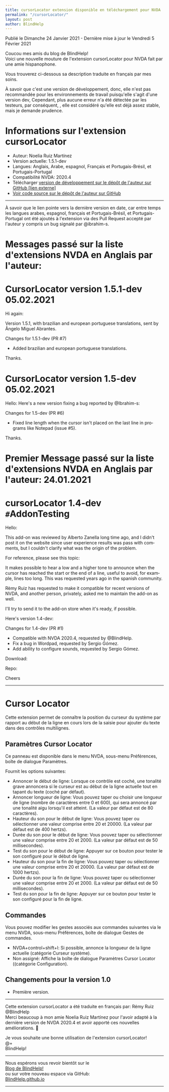 ```yaml
---
title: cursorLocator extension disponible en téléchargement pour NVDA
permalink: "/cursorLocator/"
layout: post
author: BlindHelp
---
```


<footer>Publié le Dimanche 24 Janvier 2021 - Dernière mise à jour le Vendredi 5 Février 2021</footer>


Coucou mes amis du blog de BlindHelp!    
Voici une nouvelle mouture de l'extension cursorLocator pour NVDA fait  par une amie hispanophone.    

Vous trouverez ci-dessous sa description traduite en français par mes soins.      

À savoir que c'est une version de développement, donc, elle n'est pas recommandée pour les environnements de travail puisqu'elle s'agit d'une version dev, Cependant, plus aucune erreur n'a été détectée par les testeurs, par conséquent, , elle est considéré qu'elle est déjà assez stable, mais je demande prudence.    

# Informations sur l'extension  cursorLocator #

* Auteur: <span lang="es">Noelia Ruiz Martínez</span>
* Version actuelle: 1.5.1-dev
* Langues: Anglais, Arabe, espagnol, Français et Portugais-Brésil,  et Portugais-Portugal
* Compatibilité NVDA: 2020.4
* Télécharger [version de développement sur le dépôt de l'auteur sur GitHub [lien externe]](https://github.com/nvdaes/cursorLocator/releases/download/1.5.1-dev/cursorLocator-1.5.1-dev.nvda-addon)
* [Voir code source sur le dépôt de l'auteur sur GitHub](https://github.com/nvdaes/cursorLocator)

---

À savoir que le lien pointe vers la dernière version en date, car entre temps les langues arabes, espagnol, français et Portugais-Brésil,  et Portugais-Portugal ont été ajoutés à l'extension via des Pull Request accepté par l'auteur y compris un bug signalé par @ibrahim-s.

# Messages passé sur la liste d'extensions NVDA en Anglais par l'auteur: #

# CursorLocator version 1.5.1-dev  05.02.2021 #

<span lang="en">Hi again:</span>

<span lang="en">Version 1.5.1, with brazilian and european portuguese translations, sent by Ângelo Miguel Abrantes.</span>

<span lang="en">Changes for 1.5.1-dev (PR #7)</span>

* <span lang="en">Added brazilian and european portuguese translations.</span>

<span lang="en">Thanks.</span>

# CursorLocator version 1.5-dev 05.02.2021 #

<span lang="en">Hello: Here's a new version fixing a bug reported by @Ibrahim-s:</span>

<span lang="en">Changes for 1.5-dev (PR #6)</span>

* <span lang="en">Fixed line length when the cursor isn't placed on the last line in programs like Notepad (issue #5).</span>

<span lang="en">Thanks.</span>

# Premier Message passé sur la liste d'extensions NVDA en Anglais par l'auteur:  24.01.2021 #

# cursorLocator 1.4-dev `#`AddonTesting #

<span lang="en">Hello:</span>

<span lang="en">This add-on was reviewed by Alberto Zanella long time ago, and I didn't post it on the website since user experience results was pass with comments, but I couldn't clarify what was the origin of the problem.</span>

<span lang="en">For reference, please see this topic:</span>

<span lang="en">
<https://nvda-addons.groups.io/g/nvda-addons/topic/6214846>
</span>

<span lang="en">It makes possible to hear a low and a higher tone to announce when the cursor has reached the start or the end of a line, useful to avoid, for example, lines too long. This was requested years ago in the spanish community.</span>

<span lang="en">Rèmy Ruiz has requested to make it compatible for recent versions of NVDA, and another person, privately,  asked me to maintain the add-on as well.</span>

<span lang="en">I'll try to send it to the add-on store when it's ready, if possible.</span>

<span lang="en">Here's version 1.4-dev:</span>

<span lang="en">Changes for 1.4-dev (PR #1)</span>

* <span lang="en">Compatible with NVDA 2020.4, requested by @BlindHelp.</span>
* <span lang="en">Fix a bug in Wordpad, requested by Sergio Gómez.</span>
* <span lang="en">Add ability to configure sounds, requested by Sergio Gómez.</span>

<span lang="en">Download:</span>

<span lang="en">
<https://github.com/nvdaes/cursorLocator/releases/download/1.5.1-dev/cursorLocator-1.5.1-dev.nvda-addon>
</span>

<span lang="en">Repo:</span>

<span lang="en">
<https://github.com/nvdaes/cursorLocator>
</span>

<span lang="en">Cheers</span>

----

# Cursor Locator #

Cette extension permet de connaître la position du curseur du système par rapport au début de la ligne en cours lors de la saisie pour ajouter du texte dans des contrôles multilignes.

## Paramètres Cursor Locator ##

Ce panneau est disponible dans le menu NVDA, sous-menu Préférences, boîte de dialogue Paramètres.

Fournit les options suivantes:

* Annoncer le début de ligne: Lorsque ce contrôle est coché, une tonalité grave annoncera si le curseur est au début de la ligne actuelle tout en tapant du texte (coché par défaut).
* Annoncer longueur de ligne: Vous pouvez taper ou choisir une longueur de ligne (nombre de caractères entre 0 et 600), qui sera annoncé par une tonalité aigu lorsqu'il  est atteint. (La valeur par défaut est de 80 caractères).
* Hauteur du son pour le début de ligne: Vous pouvez taper ou sélectionner une valeur comprise entre 20 et 20000. (La valeur par défaut est de 400 hertzs).
* Durée du son pour le début de ligne: Vous pouvez taper ou sélectionner une valeur comprise entre 20 et 2000. (La valeur par défaut est de 50 millisecondes).
* Test du son pour le début de ligne: Appuyer sur ce bouton pour tester le son configuré pour le début de ligne.
* Hauteur du son pour  la fin de ligne: Vous pouvez taper ou sélectionner une valeur comprise entre 20 et 20000. (La valeur par défaut est de 1000 hertzs).
* Durée du son pour la fin de ligne: Vous pouvez taper ou sélectionner une valeur comprise entre 20 et 2000. (La valeur par défaut est de 50 millisecondes).
* Test du son pour la fin de ligne: Appuyer sur ce bouton pour tester le son configuré pour la fin de ligne.

## Commandes ##

Vous pouvez modifier les gestes associés aux commandes suivantes via le menu NVDA, sous-menu Préférences, boîte de dialogue Gestes de commandes.

* NVDA+control+shift+l: Si possible, annonce la longueur de la ligne actuelle (catégorie Curseur système).
* Non assigné: Affiche la boîte de dialogue Paramètres Cursor Locator ((catégorie Configuration).

## Changements pour la version 1.0 ##
* Première version.

---

Cette extension cursorLocator a été traduite en français par: Rémy Ruiz @BlindHelp     
Merci beaucoup à mon amie <span lang="es">Noelia Ruiz Martínez</span> pour l'avoir adapté à la dernière version de NVDA 2020.4 et avoir apporté ces nouvelles améliorations. 🤗    

Je vous souhaite une bonne utilisation de l'extension cursorLocator!    
@+    
BlindHelp!    

---

Nous espérons vous revoir bientôt sur le      
[Blog de BlindHelp!](http://blindhelp.blogspot.fr/)                    
ou sur  votre nouveau espace via GitHub:                     
[BlindHelp.github.io](https://blindhelp.github.io)                    

---